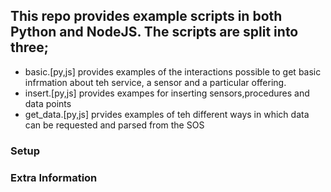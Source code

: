## This repo provides example scripts in both Python and NodeJS. The scripts are split into three; 

* basic.[py,js] provides examples of the interactions possible to get basic infrmation about teh service, a sensor and a particular offering. 
* insert.[py,js] provides exampes for inserting sensors,procedures and data points
* get_data.[py,js] prvides examples of teh different ways in which data can be requested and parsed from the SOS

### Setup


### Extra Information
